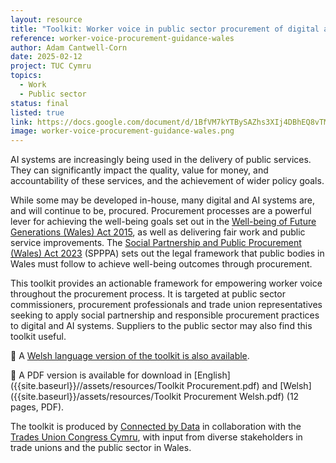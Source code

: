 ```yaml
---
layout: resource
title: "Toolkit: Worker voice in public sector procurement of digital and AI systems in Wales"
reference: worker-voice-procurement-guidance-wales
author: Adam Cantwell-Corn
date: 2025-02-12
project: TUC Cymru
topics:
  - Work
  - Public sector
status: final
listed: true
link: https://docs.google.com/document/d/1BfVM7kYTBySAZhs3XIj4DBhEQ8vTMvXuMwXjoYh5D2U/edit?tab=t.0#heading=h.jgmduqp1336
image: worker-voice-procurement-guidance-wales.png
---
```


AI systems are increasingly being used in the delivery of public services. They can significantly impact the quality, value for money, and accountability of these services, and the achievement of wider policy goals. 

While some may be developed in-house, many digital and AI systems are, and will continue to be, procured. Procurement processes are a powerful lever for achieving the well-being goals set out in the [Well-being of Future Generations (Wales) Act 2015](https://www.gov.wales/well-being-of-future-generations-wales), as well as delivering fair work and public service improvements. The [Social Partnership and Public Procurement (Wales) Act 2023](https://www.gov.wales/social-partnership-and-public-procurement-wales-act) (SPPPA) sets out the legal framework that public bodies in Wales must follow to achieve well-being outcomes through procurement.   

This toolkit provides an actionable framework for empowering worker voice throughout the procurement process. It is targeted at public sector commissioners, procurement professionals and trade union representatives seeking to apply social partnership and responsible procurement practices to digital and AI systems. Suppliers to the public sector may also find this toolkit useful. 

🏴󠁧󠁢󠁷󠁬󠁳󠁿 A [Welsh language version of the toolkit is also available](https://docs.google.com/document/d/1ma-jVhI93dxjdmWdsctpV8rA9hrZJVWQ/edit#heading=h.gjdgxs).

📄 A PDF version is available for download in [English]({{site.baseurl}}//assets/resources/Toolkit Procurement.pdf) and [Welsh]({{site.baseurl}}/assets/resources/Toolkit Procurement Welsh.pdf) (12 pages, PDF).

The toolkit is produced by [Connected by Data](https://connectedbydata.org/) in collaboration with the [Trades Union Congress Cymru](https://www.tuc.org.uk/wales), with input from diverse stakeholders in trade unions and the public sector in Wales.